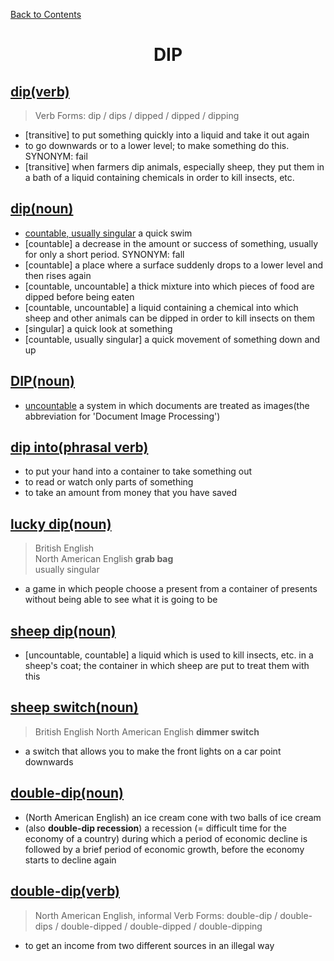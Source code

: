﻿[Back to Contents](../../../README.md)

<h1 style="text-align: center;">DIP</h1>


## [dip(verb)](https://www.oxfordlearnersdictionaries.com/definition/english/dip_1)
> Verb Forms: dip / dips / dipped / dipped / dipping
- [transitive] to put something quickly into a liquid and take it out again
- to go downwards or to a lower level; to make something do this. SYNONYM: fail
- [transitive] when farmers dip animals, especially sheep, they put them in a bath of a liquid containing chemicals in order to kill insects, etc.

## [dip(noun)](https://www.oxfordlearnersdictionaries.com/definition/english/dip_2)
- [countable, usually singular](informal) a quick swim
- [countable] a decrease in the amount or success of something, usually for only a short period. SYNONYM: fall
- [countable] a place where a surface suddenly drops to a lower level and then rises again
- [countable, uncountable] a thick mixture into which pieces of food are dipped before being eaten
- [countable, uncountable] a liquid containing a chemical into which sheep and other animals can be dipped in order to kill insects on them
- [singular] a quick look at something
- [countable, usually singular] a quick movement of something down and up

## [DIP(noun)](https://www.oxfordlearnersdictionaries.com/definition/english/dip_3)
- [uncountable](computing) a system in which documents are treated as images(the abbreviation for 'Document Image Processing')

## [dip into(phrasal verb)](https://www.oxfordlearnersdictionaries.com/definition/english/dip-into)
- to put your hand into a container to take something out
- to read or watch only parts of something
- to take an amount from money that you have saved

## [lucky dip(noun)](https://www.oxfordlearnersdictionaries.com/definition/english/lucky-dip)
> British English  
> North American English **grab bag**  
> usually singular
- a game in which people choose a present from a container of presents without being able to see what it is going to be

## [sheep dip(noun)](https://www.oxfordlearnersdictionaries.com/definition/english/sheep-dip)
- [uncountable, countable] a liquid which is used to kill insects, etc. in a sheep's coat; the container in which sheep are put to treat them with this

## [sheep switch(noun)](https://www.oxfordlearnersdictionaries.com/definition/english/dip-switch)
> British English
> North American English **dimmer switch**
- a switch that allows you to make the front lights on a car point downwards

## [double-dip(noun)](https://www.oxfordlearnersdictionaries.com/definition/english/double-dip_1)
- (North American English) an ice cream cone with two balls of ice cream
- (also **double-dip recession**) a recession (= difficult time for the economy of a country) during which a period of economic decline is followed by a brief period of economic growth, before the economy starts to decline again

## [double-dip(verb)](https://www.oxfordlearnersdictionaries.com/definition/english/double-dip_2)
> North American English, informal
> Verb Forms: double-dip / double-dips / double-dipped / double-dipped / double-dipping
- to get an income from two different sources in an illegal way
